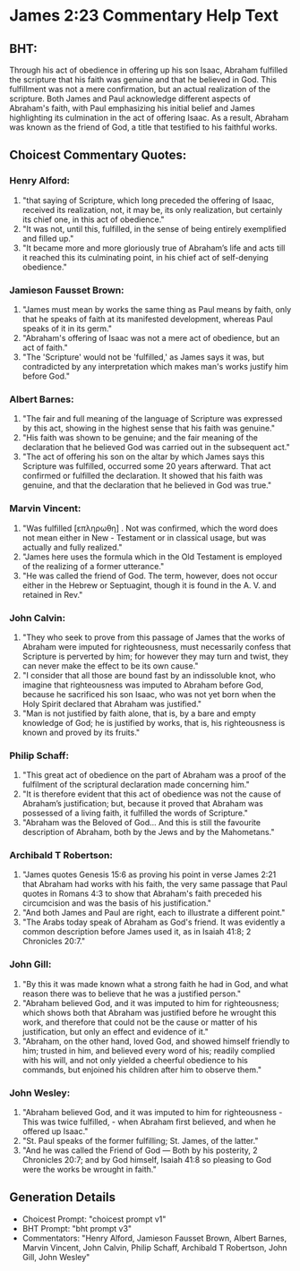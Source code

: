 # James 2:23 Commentary Help Text

## BHT:
Through his act of obedience in offering up his son Isaac, Abraham fulfilled the scripture that his faith was genuine and that he believed in God. This fulfillment was not a mere confirmation, but an actual realization of the scripture. Both James and Paul acknowledge different aspects of Abraham's faith, with Paul emphasizing his initial belief and James highlighting its culmination in the act of offering Isaac. As a result, Abraham was known as the friend of God, a title that testified to his faithful works.

## Choicest Commentary Quotes:
### Henry Alford:
1. "that saying of Scripture, which long preceded the offering of Isaac, received its realization, not, it may be, its only realization, but certainly its chief one, in this act of obedience."
2. "It was not, until this, fulfilled, in the sense of being entirely exemplified and filled up."
3. "It became more and more gloriously true of Abraham’s life and acts till it reached this its culminating point, in his chief act of self-denying obedience."

### Jamieson Fausset Brown:
1. "James must mean by works the same thing as Paul means by faith, only that he speaks of faith at its manifested development, whereas Paul speaks of it in its germ."
2. "Abraham's offering of Isaac was not a mere act of obedience, but an act of faith."
3. "The 'Scripture' would not be 'fulfilled,' as James says it was, but contradicted by any interpretation which makes man's works justify him before God."



### Albert Barnes:
1. "The fair and full meaning of the language of Scripture was expressed by this act, showing in the highest sense that his faith was genuine."
2. "His faith was shown to be genuine; and the fair meaning of the declaration that he believed God was carried out in the subsequent act."
3. "The act of offering his son on the altar by which James says this Scripture was fulfilled, occurred some 20 years afterward. That act confirmed or fulfilled the declaration. It showed that his faith was genuine, and that the declaration that he believed in God was true."

### Marvin Vincent:
1. "Was fulfilled [επληρωθη] . Not was confirmed, which the word does not mean either in New - Testament or in classical usage, but was actually and fully realized."
2. "James here uses the formula which in the Old Testament is employed of the realizing of a former utterance."
3. "He was called the friend of God. The term, however, does not occur either in the Hebrew or Septuagint, though it is found in the A. V. and retained in Rev."

### John Calvin:
1. "They who seek to prove from this passage of James that the works of Abraham were imputed for righteousness, must necessarily confess that Scripture is perverted by him; for however they may turn and twist, they can never make the effect to be its own cause."
2. "I consider that all those are bound fast by an indissoluble knot, who imagine that righteousness was imputed to Abraham before God, because he sacrificed his son Isaac, who was not yet born when the Holy Spirit declared that Abraham was justified."
3. "Man is not justified by faith alone, that is, by a bare and empty knowledge of God; he is justified by works, that is, his righteousness is known and proved by its fruits."

### Philip Schaff:
1. "This great act of obedience on the part of Abraham was a proof of the fulfilment of the scriptural declaration made concerning him."
2. "It is therefore evident that this act of obedience was not the cause of Abraham’s justification; but, because it proved that Abraham was possessed of a living faith, it fulfilled the words of Scripture."
3. "Abraham was the Beloved of God... And this is still the favourite description of Abraham, both by the Jews and by the Mahometans."

### Archibald T Robertson:
1. "James quotes Genesis 15:6 as proving his point in verse James 2:21 that Abraham had works with his faith, the very same passage that Paul quotes in Romans 4:3 to show that Abraham's faith preceded his circumcision and was the basis of his justification."
2. "And both James and Paul are right, each to illustrate a different point."
3. "The Arabs today speak of Abraham as God's friend. It was evidently a common description before James used it, as in Isaiah 41:8; 2 Chronicles 20:7."

### John Gill:
1. "By this it was made known what a strong faith he had in God, and what reason there was to believe that he was a justified person."
2. "Abraham believed God, and it was imputed to him for righteousness; which shows both that Abraham was justified before he wrought this work, and therefore that could not be the cause or matter of his justification, but only an effect and evidence of it."
3. "Abraham, on the other hand, loved God, and showed himself friendly to him; trusted in him, and believed every word of his; readily complied with his will, and not only yielded a cheerful obedience to his commands, but enjoined his children after him to observe them."

### John Wesley:
1. "Abraham believed God, and it was imputed to him for righteousness - This was twice fulfilled, - when Abraham first believed, and when he offered up Isaac." 
2. "St. Paul speaks of the former fulfilling; St. James, of the latter." 
3. "And he was called the Friend of God — Both by his posterity, 2 Chronicles 20:7; and by God himself, Isaiah 41:8 so pleasing to God were the works be wrought in faith."


## Generation Details
- Choicest Prompt: "choicest prompt v1"
- BHT Prompt: "bht prompt v3"
- Commentators: "Henry Alford, Jamieson Fausset Brown, Albert Barnes, Marvin Vincent, John Calvin, Philip Schaff, Archibald T Robertson, John Gill, John Wesley"
